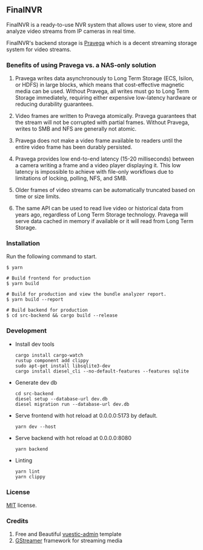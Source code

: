 ## FinalNVR

FinalNVR is a ready-to-use NVR system that allows user to view, store and analyze video streams from IP cameras in real time.

FinalNVR's backend storage is [Pravega](https://github.com/pravega/pravega) which is a decent streaming storage system for video streams.

### Benefits of using Pravega vs. a NAS-only solution

1. Pravega writes data asynchronously to Long Term Storage (ECS, Isilon, or HDFS) in large blocks, which means that cost-effective magnetic media can be used. Without Pravega, all writes must go to Long Term Storage immediately, requiring either expensive low-latency hardware or reducing durability guarantees.

2. Video frames are written to Pravega atomically. Pravega guarantees that the stream will not be corrupted with partial frames. Without Pravega, writes to SMB and NFS are generally not atomic.

3. Pravega does not make a video frame available to readers until the entire video frame has been durably persisted.

4. Pravega provides low end-to-end latency (15-20 milliseconds) between a camera writing a frame and a video player displaying it. This low latency is impossible to achieve with file-only workflows due to limitations of locking, polling, NFS, and SMB.

5. Older frames of video streams can be automatically truncated based on time or size limits.

6. The same API can be used to read live video or historical data from years ago, regardless of Long Term Storage technology. Pravega will serve data cached in memory if available or it will read from Long Term Storage.

### Installation

Run the following command to start.

```
$ yarn

# Build frontend for production
$ yarn build

# Build for production and view the bundle analyzer report.
$ yarn build --report

# Build backend for production
$ cd src-backend && cargo build --release
```

### Development

-   Install dev tools

    ```
    cargo install cargo-watch
    rustup component add clippy
    sudo apt-get install libsqlite3-dev
    cargo install diesel_cli --no-default-features --features sqlite
    ```

-   Generate dev db

    ```
    cd src-backend
    diesel setup --database-url dev.db
    diesel migration run --database-url dev.db
    ```

-   Serve frontend with hot reload at 0.0.0.0:5173 by default.

    ```
    yarn dev --host
    ```

-   Serve backend with hot reload at 0.0.0.0:8080

    ```
    yarn backend
    ```

-   Linting
    ```
    yarn lint
    yarn clippy
    ```

### License

[MIT](https://github.com/epicmaxco/vuestic-admin/blob/master/LICENSE) license.

### Credits

1. Free and Beautiful [vuestic-admin](https://github.com/epicmaxco/vuestic-admin) template
2. [GStreamer](https://gitlab.freedesktop.org/gstreamer/gstreamer) framework for streaming media
